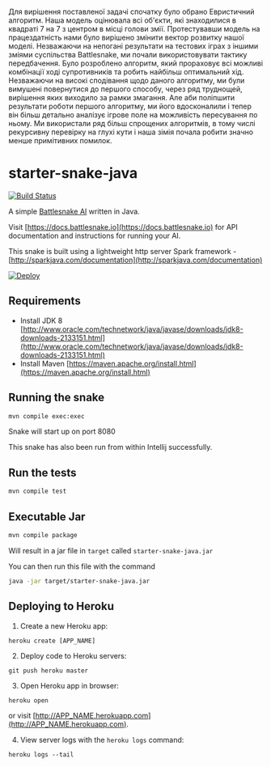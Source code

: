 Для вирішення поставленої задачі спочатку було обрано Евристичний алгоритм. Наша модель оцінювала всі об'єкти, які знаходилися в квадраті 7 на 7 з центром в місці голови змії. Протестувавши модель на працездатність нами було вирішено змінити вектор розвитку нашої моделі. Незважаючи на непогані результати на тестових іграх з іншими зміями суспільства Battlesnake, ми почали використовувати тактику передбачення. Було розроблено алгоритм, який прораховує всі можливі комбінації ході супротивників та робить найбільш оптимальний хід. Незважаючи на високі сподівання щодо даного алгоритму, ми були вимушені повернутися до першого способу, через ряд труднощей, вирішення яких виходило за рамки змагання. Але аби поліпшити результати роботи першого алгоритму, ми його вдосконалили і тепер він більш детально аналізує ігрове поле на можливість пересування по ньому. Ми використали ряд більш спрощених алгоритмів, в тому числі рекурсивну перевірку на глухі кути і наша зімія почала робити значно менше примітивних помилок.

starter-snake-java
===

[![Build Status](https://travis-ci.org/battlesnakeio/starter-snake-java.svg?branch=master)](https://travis-ci.org/battlesnakeio/starter-snake-java)

A simple [Battlesnake AI](http://battlesnake.io) written in Java.

Visit [https://docs.battlesnake.io](https://docs.battlesnake.io) 
for API documentation and instructions for running your AI.

This snake is built using a lightweight http server Spark framework - [http://sparkjava.com/documentation](http://sparkjava.com/documentation)

[![Deploy](https://www.herokucdn.com/deploy/button.png)](https://heroku.com/deploy)

Requirements
---

- Install JDK 8 [http://www.oracle.com/technetwork/java/javase/downloads/jdk8-downloads-2133151.html](http://www.oracle.com/technetwork/java/javase/downloads/jdk8-downloads-2133151.html)
- Install Maven [https://maven.apache.org/install.html](https://maven.apache.org/install.html)

Running the snake
---

```bash
mvn compile exec:exec
```

Snake will start up on port 8080

This snake has also been run from within Intellij successfully. 

Run the tests
---

```bash
mvn compile test
```


Executable Jar
---

```bash
mvn compile package
```

Will result in a jar file in `target` called `starter-snake-java.jar`

You can then run this file with the command

```bash
java -jar target/starter-snake-java.jar
```


Deploying to Heroku
---

1) Create a new Heroku app:
```
heroku create [APP_NAME]
```

2) Deploy code to Heroku servers:
```
git push heroku master
```

3) Open Heroku app in browser:
```
heroku open
```
or visit [http://APP_NAME.herokuapp.com](http://APP_NAME.herokuapp.com).

4) View server logs with the `heroku logs` command:
```
heroku logs --tail
```
